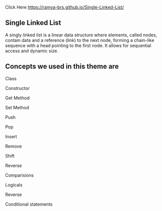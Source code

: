 Click Here https://ramya-brs.github.io/Single-Linked-List/ 


## Single Linked List
A singly linked list is a linear data structure where elements, called nodes, contain data and a reference (link) to the next node, forming a chain-like sequence with a head pointing to the first node. It allows for sequential access and dynamic size.

## Concepts we used in this theme are

Class

Constructor 

Get Method 

Set Method

Push

Pop

Insert

Remove

Shift

Reverse

Comparisions

Logicals

Reverse

Conditional statements
